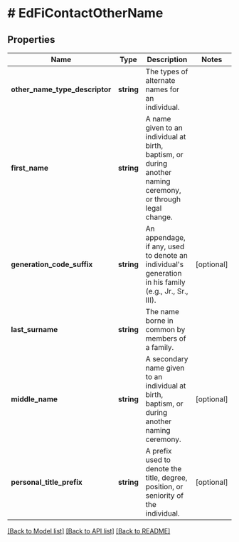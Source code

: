 # # EdFiContactOtherName

## Properties

Name | Type | Description | Notes
------------ | ------------- | ------------- | -------------
**other_name_type_descriptor** | **string** | The types of alternate names for an individual. |
**first_name** | **string** | A name given to an individual at birth, baptism, or during another naming ceremony, or through legal change. |
**generation_code_suffix** | **string** | An appendage, if any, used to denote an individual&#39;s generation in his family (e.g., Jr., Sr., III). | [optional]
**last_surname** | **string** | The name borne in common by members of a family. |
**middle_name** | **string** | A secondary name given to an individual at birth, baptism, or during another naming ceremony. | [optional]
**personal_title_prefix** | **string** | A prefix used to denote the title, degree, position, or seniority of the individual. | [optional]

[[Back to Model list]](../../README.md#models) [[Back to API list]](../../README.md#endpoints) [[Back to README]](../../README.md)
